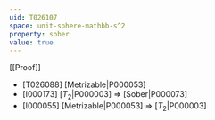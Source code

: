 ```yaml
---
uid: T026107
space: unit-sphere-mathbb-s^2
property: sober
value: true
---
```

[[Proof]]

* [T026088] [Metrizable|P000053]
* [I000173] [$T_2$|P000003] => [Sober|P000073]
* [I000055] [Metrizable|P000053] => [$T_2$|P000003]

